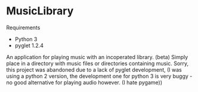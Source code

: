 # MusicLibrary
Requirements
  - Python 3
  - pyglet 1.2.4

An application for playing music with an incoperated library. (beta)
Simply place in a directory with music files or directories containing music.
Sorry, this project was abandoned due to a lack of pyglet development, (I was using a python 2 version, the development one for python 3 is very buggy - no good alternative for playing audio however. (I hate pygame))
